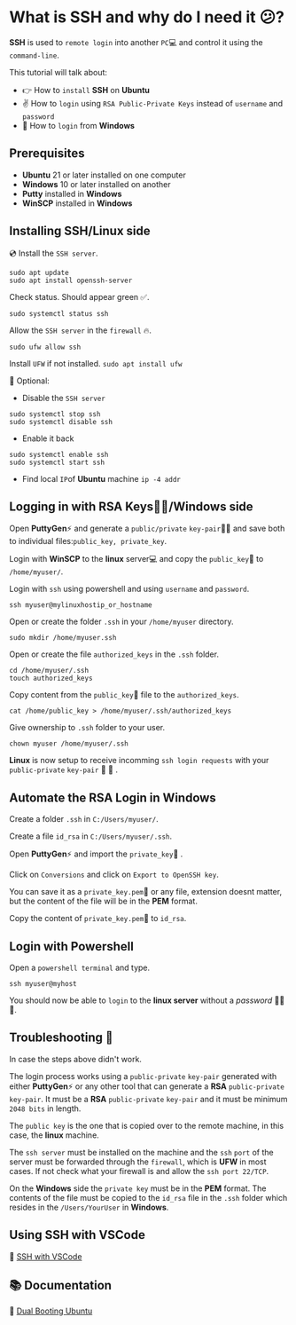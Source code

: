
# What is SSH and why do I need it :confused:?

**SSH** is used to `remote login` into another `PC`:computer: and control it using the `command-line`.

This tutorial will talk about:
* :point_right: How to `install` **SSH** on **Ubuntu**
* :v: How to `login` using `RSA Public-Private Keys` instead of `username` and `password`
* :muscle: How to `login` from **Windows**

## Prerequisites 
* **Ubuntu** 21 or later installed on one computer
* **Windows** 10 or later installed on another
* **Putty** installed in **Windows**
* **WinSCP** installed in **Windows**


## Installing SSH/Linux side

:cd: Install the `SSH server`.

```
sudo apt update
sudo apt install openssh-server
```

Check status. Should appear green :white_check_mark:.
```
sudo systemctl status ssh
```

Allow the `SSH server` in the `firewall` :fire:. 
```
sudo ufw allow ssh
```

Install `UFW` if not installed. 
`sudo apt install ufw`

:black_square_button: Optional: 
* Disable the `SSH server` 
```
sudo systemctl stop ssh
sudo systemctl disable ssh
```
* Enable it back
```
sudo systemctl enable ssh
sudo systemctl start ssh
```
* Find local `IP`of **Ubuntu** machine
`ip -4 addr`



## Logging in with RSA Keys:key::key:/Windows side

Open **PuttyGen**:zap: and generate a `public/private` `key-pair`:key::key: and save both to individual files:`public_key, private_key`.

Login with **WinSCP** to the **linux** server:computer: and copy the `public_key`:key: to `/home/myuser/`.

Login with `ssh` using powershell and using `username` and `password`. 
```
ssh myuser@mylinuxhostip_or_hostname
```
Open or create the folder `.ssh` in your `/home/myuser` directory.
```
sudo mkdir /home/myuser.ssh
```
Open or create the file `authorized_keys` in the `.ssh` folder.
```
cd /home/myuser/.ssh
touch authorized_keys
```

Copy content from the `public_key`:key:  file to the `authorized_keys`.
```
cat /home/public_key > /home/myuser/.ssh/authorized_keys
```

Give ownership to `.ssh` folder to your user.
```
chown myuser /home/myuser/.ssh
```

**Linux** is now setup to receive incomming `ssh login requests` with your
`public-private` `key-pair` :key: :key: .

## Automate the RSA Login in Windows

Create a folder `.ssh` in `C:/Users/myuser/`.

Create a file `id_rsa`  in `C:/Users/myuser/.ssh`.

Open **PuttyGen**:zap: and import the `private_key`:key: .

Click on `Conversions` and click on `Export to OpenSSH key`.

You can save it as a `private_key.pem`:key: or any file, extension doesnt matter, but the content of the file will be in the **PEM** format.

Copy the content of `private_key.pem`:key: to `id_rsa`.

## Login with Powershell

Open a `powershell terminal` and type.
```
ssh myuser@myhost
```

You should now be able to `login` to the **linux server** without
a *password* :tada::tada::tada:.

## Troubleshooting :gun:

In case the steps above didn't work.

The login process works using a `public-private` `key-pair` generated with either **PuttyGen**:zap: or any other tool that can generate a **RSA** `public-private` `key-pair`. It must be a **RSA** `public-private` `key-pair` and it must be minimum `2048 bits` in length.

The `public key` is the one that is copied over to the remote machine, in this case, the **linux** machine. 

The `ssh server` must be installed on the machine and the `ssh` `port` of the server must be forwarded through the `firewall`, which is **UFW** in most cases. If not check what your firewall is and allow the `ssh port 22/TCP`.

On the **Windows** side the `private key` must be in the **PEM** format.
The contents of the file must be copied to the `id_rsa` file in the `.ssh` folder 
which resides in the `/Users/YourUser` in **Windows**.

## Using SSH with VSCode

:link: <a href="https://github.com/octdobre/workspace/blob/main/VSCode/README.md#remote-ssh-with-rsa-key-key'">SSH with VSCode<a>

## :books: Documentation

:link:  [Dual Booting Ubuntu](https://www.youtube.com/watch?v=-iSAyiicyQY&t=564s 'Dual Booting Ubuntu')